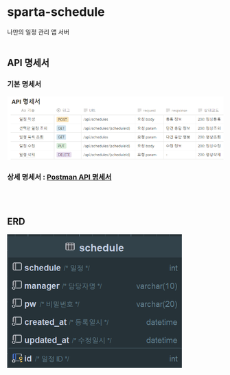 # sparta-schedule
나만의 일정 관리 앱 서버
<br/><br/>

## API 명세서
### 기본 명세서
![img.png](img/API_명세서.png)
### 상세 명세서 : [Postman API 명세서](https://documenter.getpostman.com/view/25360270/2sAXjDdEpS)
<br/><br/>

## ERD
![img.png](img/ERD.png)
